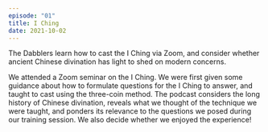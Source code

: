 ```yaml
---
episode: "01"
title: I Ching
date: 2021-10-02
---
```


The Dabblers learn how to cast the I Ching via Zoom, and consider whether ancient Chinese divination has light to shed on modern concerns.

We attended a Zoom seminar on the I Ching. We were first given some guidance about how to formulate questions for the I Ching to answer, and taught to cast using the three-coin method. The podcast considers the long history of Chinese divination, reveals what we thought of the technique we were taught, and ponders its relevance to the questions we posed during our training session. We also decide whether we enjoyed the experience!
